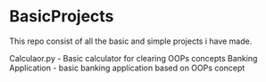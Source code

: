 # BasicProjects
This repo consist of all the basic and simple projects i have made.


Calculaor.py - Basic calculator for clearing OOPs concepts
Banking Application - basic banking application based on OOPs concept
